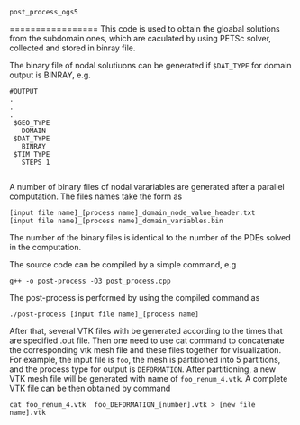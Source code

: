 ``post_process_ogs5``

=================
This code is used to obtain the gloabal solutions from the subdomain ones, which are caculated by using PETSc solver,  collected and stored in binray file.

The binary file of nodal solutiuons can be generated if ``$DAT_TYPE`` for domain output is BINRAY, e.g.
```
#OUTPUT
.
.
. 
 $GEO_TYPE
   DOMAIN 
 $DAT_TYPE
   BINRAY
 $TIM_TYPE
   STEPS 1
   
```
A number of binary files of nodal varariables are generated after a parallel computation. The files names take the form as
```
[input file name]_[process name]_domain_node_value_header.txt
[input file name]_[process name]_domain_variables.bin   
```

The number of the binary files is identical to the number of the PDEs solved in the computation.

The source code can be compiled by a simple command, e.g
```
g++ -o post-process -O3 post_process.cpp
```


The post-process is performed by using the compiled command as

```
./post-process [input file name]_[process name]
```

After that, several VTK files with be generated according to the times that are specified .out file. Then one need to use cat command to concatenate the corresponding vtk mesh file and these files together for visualization. For example, the input file is ``foo``, the mesh is partitioned into 5 partitions, and the process type for output is ``DEFORMATION``. After partitioning, a new VTK mesh file will be generated with name of ``foo_renum_4.vtk``. A complete VTK file can be then obtained by command
```
cat foo_renum_4.vtk  foo_DEFORMATION_[number].vtk > [new file name].vtk
```
